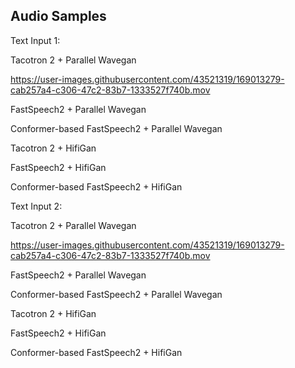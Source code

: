 ## Audio Samples

Text Input 1: 

Tacotron 2 + Parallel Wavegan

https://user-images.githubusercontent.com/43521319/169013279-cab257a4-c306-47c2-83b7-1333527f740b.mov

FastSpeech2 + Parallel Wavegan

Conformer-based FastSpeech2 + Parallel Wavegan

Tacotron 2 + HifiGan

FastSpeech2 + HifiGan

Conformer-based FastSpeech2 + HifiGan



Text Input 2: 

Tacotron 2 + Parallel Wavegan

https://user-images.githubusercontent.com/43521319/169013279-cab257a4-c306-47c2-83b7-1333527f740b.mov

FastSpeech2 + Parallel Wavegan

Conformer-based FastSpeech2 + Parallel Wavegan

Tacotron 2 + HifiGan

FastSpeech2 + HifiGan

Conformer-based FastSpeech2 + HifiGan
